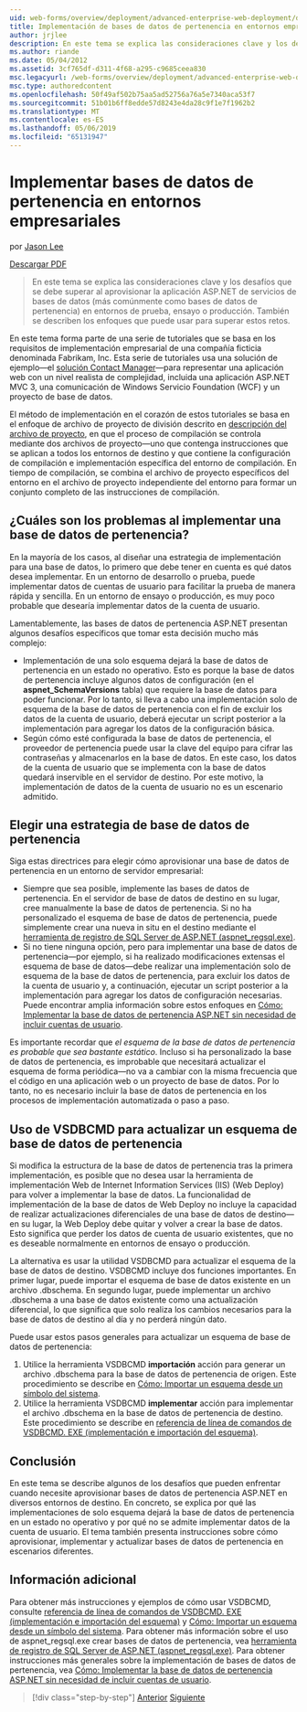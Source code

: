 ```yaml
---
uid: web-forms/overview/deployment/advanced-enterprise-web-deployment/deploying-membership-databases-to-enterprise-environments
title: Implementación de bases de datos de pertenencia en entornos empresariales | Microsoft Docs
author: jrjlee
description: En este tema se explica las consideraciones clave y los desafíos que se debe superar al aprovisionar bases de datos de servicios de aplicaciones de ASP.NET (más habitual...
ms.author: riande
ms.date: 05/04/2012
ms.assetid: 3cf765df-d311-4f68-a295-c9685ceea830
msc.legacyurl: /web-forms/overview/deployment/advanced-enterprise-web-deployment/deploying-membership-databases-to-enterprise-environments
msc.type: authoredcontent
ms.openlocfilehash: 50f49af502b75aa5ad52756a76a5e7340aca53f7
ms.sourcegitcommit: 51b01b6ff8edde57d8243e4da28c9f1e7f1962b2
ms.translationtype: MT
ms.contentlocale: es-ES
ms.lasthandoff: 05/06/2019
ms.locfileid: "65131947"
---
```

# <a name="deploying-membership-databases-to-enterprise-environments"></a>Implementar bases de datos de pertenencia en entornos empresariales

por [Jason Lee](https://github.com/jrjlee)

[Descargar PDF](https://msdnshared.blob.core.windows.net/media/MSDNBlogsFS/prod.evol.blogs.msdn.com/CommunityServer.Blogs.Components.WeblogFiles/00/00/00/63/56/8130.DeployingWebAppsInEnterpriseScenarios.pdf)

> En este tema se explica las consideraciones clave y los desafíos que se debe superar al aprovisionar la aplicación ASP.NET de servicios de bases de datos (más comúnmente como bases de datos de pertenencia) en entornos de prueba, ensayo o producción. También se describen los enfoques que puede usar para superar estos retos.

En este tema forma parte de una serie de tutoriales que se basa en los requisitos de implementación empresarial de una compañía ficticia denominada Fabrikam, Inc. Esta serie de tutoriales usa una solución de ejemplo&#x2014;el [solución Contact Manager](../web-deployment-in-the-enterprise/the-contact-manager-solution.md)&#x2014;para representar una aplicación web con un nivel realista de complejidad, incluida una aplicación ASP.NET MVC 3, una comunicación de Windows Servicio Foundation (WCF) y un proyecto de base de datos.

El método de implementación en el corazón de estos tutoriales se basa en el enfoque de archivo de proyecto de división descrito en [descripción del archivo de proyecto](../web-deployment-in-the-enterprise/understanding-the-project-file.md), en que el proceso de compilación se controla mediante dos archivos de proyecto&#x2014;uno que contenga instrucciones que se aplican a todos los entornos de destino y que contiene la configuración de compilación e implementación específica del entorno de compilación. En tiempo de compilación, se combina el archivo de proyecto específicos del entorno en el archivo de proyecto independiente del entorno para formar un conjunto completo de las instrucciones de compilación.

## <a name="what-are-the-issues-when-you-deploy-a-membership-database"></a>¿Cuáles son los problemas al implementar una base de datos de pertenencia?

En la mayoría de los casos, al diseñar una estrategia de implementación para una base de datos, lo primero que debe tener en cuenta es qué datos desea implementar. En un entorno de desarrollo o prueba, puede implementar datos de cuentas de usuario para facilitar la prueba de manera rápida y sencilla. En un entorno de ensayo o producción, es muy poco probable que desearía implementar datos de la cuenta de usuario.

Lamentablemente, las bases de datos de pertenencia ASP.NET presentan algunos desafíos específicos que tomar esta decisión mucho más complejo:

- Implementación de una solo esquema dejará la base de datos de pertenencia en un estado no operativo. Esto es porque la base de datos de pertenencia incluye algunos datos de configuración (en el **aspnet\_SchemaVersions** tabla) que requiere la base de datos para poder funcionar. Por lo tanto, si lleva a cabo una implementación solo de esquema de la base de datos de pertenencia con el fin de excluir los datos de la cuenta de usuario, deberá ejecutar un script posterior a la implementación para agregar los datos de la configuración básica.
- Según cómo esté configurada la base de datos de pertenencia, el proveedor de pertenencia puede usar la clave del equipo para cifrar las contraseñas y almacenarlos en la base de datos. En este caso, los datos de la cuenta de usuario que se implementa con la base de datos quedará inservible en el servidor de destino. Por este motivo, la implementación de datos de la cuenta de usuario no es un escenario admitido.

## <a name="choosing-a-membership-database-strategy"></a>Elegir una estrategia de base de datos de pertenencia

Siga estas directrices para elegir cómo aprovisionar una base de datos de pertenencia en un entorno de servidor empresarial:

- Siempre que sea posible, implemente las bases de datos de pertenencia. En el servidor de base de datos de destino en su lugar, cree manualmente la base de datos de pertenencia. Si no ha personalizado el esquema de base de datos de pertenencia, puede simplemente crear una nueva in situ en el destino mediante el [herramienta de registro de SQL Server de ASP.NET (aspnet\_regsql.exe)](https://msdn.microsoft.com/library/ms229862(v=vs.100).aspx).
- Si no tiene ninguna opción, pero para implementar una base de datos de pertenencia&#x2014;por ejemplo, si ha realizado modificaciones extensas el esquema de base de datos&#x2014;debe realizar una implementación solo de esquema de la base de datos de pertenencia, para excluir los datos de la cuenta de usuario y, a continuación, ejecutar un script posterior a la implementación para agregar los datos de configuración necesarias. Puede encontrar amplia información sobre estos enfoques en [Cómo: Implementar la base de datos de pertenencia ASP.NET sin necesidad de incluir cuentas de usuario](https://msdn.microsoft.com/library/ff361972(v=vs.100).aspx).

Es importante recordar que *el esquema de la base de datos de pertenencia es probable que sea bastante estático*. Incluso si ha personalizado la base de datos de pertenencia, es improbable que necesitará actualizar el esquema de forma periódica&#x2014;no va a cambiar con la misma frecuencia que el código en una aplicación web o un proyecto de base de datos. Por lo tanto, no es necesario incluir la base de datos de pertenencia en los procesos de implementación automatizada o paso a paso.

## <a name="using-vsdbcmd-to-update-a-membership-database-schema"></a>Uso de VSDBCMD para actualizar un esquema de base de datos de pertenencia

Si modifica la estructura de la base de datos de pertenencia tras la primera implementación, es posible que no desea usar la herramienta de implementación Web de Internet Information Services (IIS) (Web Deploy) para volver a implementar la base de datos. La funcionalidad de implementación de la base de datos de Web Deploy no incluye la capacidad de realizar actualizaciones diferenciales de una base de datos de destino&#x2014;en su lugar, la Web Deploy debe quitar y volver a crear la base de datos. Esto significa que perder los datos de cuenta de usuario existentes, que no es deseable normalmente en entornos de ensayo o producción.

La alternativa es usar la utilidad VSDBCMD para actualizar el esquema de la base de datos de destino. VSDBCMD incluye dos funciones importantes. En primer lugar, puede importar el esquema de base de datos existente en un archivo .dbschema. En segundo lugar, puede implementar un archivo .dbschema a una base de datos existente como una actualización diferencial, lo que significa que solo realiza los cambios necesarios para la base de datos de destino al día y no perderá ningún dato.

Puede usar estos pasos generales para actualizar un esquema de base de datos de pertenencia:

1. Utilice la herramienta VSDBCMD **importación** acción para generar un archivo .dbschema para la base de datos de pertenencia de origen. Este procedimiento se describe en [Cómo: Importar un esquema desde un símbolo del sistema](https://msdn.microsoft.com/library/dd172135.aspx).
2. Utilice la herramienta VSDBCMD **implementar** acción para implementar el archivo .dbschema en la base de datos de pertenencia de destino. Este procedimiento se describe en [referencia de línea de comandos de VSDBCMD. EXE (implementación e importación del esquema)](https://msdn.microsoft.com/library/dd193283.aspx).

## <a name="conclusion"></a>Conclusión

En este tema se describe algunos de los desafíos que pueden enfrentar cuando necesite aprovisionar bases de datos de pertenencia ASP.NET en diversos entornos de destino. En concreto, se explica por qué las implementaciones de solo esquema dejará la base de datos de pertenencia en un estado no operativo y por qué no se admite implementar datos de la cuenta de usuario. El tema también presenta instrucciones sobre cómo aprovisionar, implementar y actualizar bases de datos de pertenencia en escenarios diferentes.

## <a name="further-reading"></a>Información adicional

Para obtener más instrucciones y ejemplos de cómo usar VSDBCMD, consulte [referencia de línea de comandos de VSDBCMD. EXE (implementación e importación del esquema)](https://msdn.microsoft.com/library/dd193283.aspx) y [Cómo: Importar un esquema desde un símbolo del sistema](https://msdn.microsoft.com/library/dd172135.aspx). Para obtener más información sobre el uso de aspnet\_regsql.exe crear bases de datos de pertenencia, vea [herramienta de registro de SQL Server de ASP.NET (aspnet\_regsql.exe)](https://msdn.microsoft.com/library/ms229862(v=vs.100).aspx). Para obtener instrucciones más generales sobre la implementación de bases de datos de pertenencia, vea [Cómo: Implementar la base de datos de pertenencia ASP.NET sin necesidad de incluir cuentas de usuario](https://msdn.microsoft.com/library/ff361972(v=vs.100).aspx).

> [!div class="step-by-step"]
> [Anterior](deploying-database-role-memberships-to-test-environments.md)
> [Siguiente](excluding-files-and-folders-from-deployment.md)
